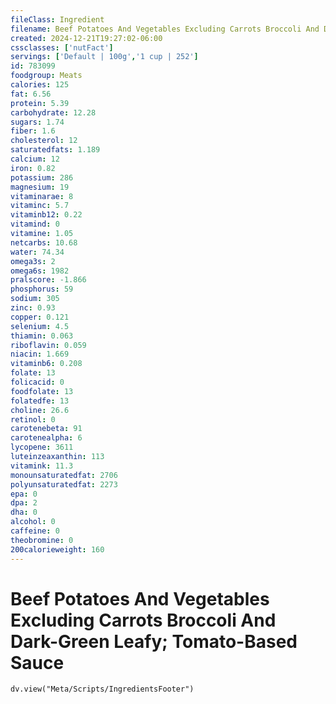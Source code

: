 ```yaml
---
fileClass: Ingredient
filename: Beef Potatoes And Vegetables Excluding Carrots Broccoli And Dark-Green Leafy; Tomato-Based Sauce
created: 2024-12-21T19:27:02-06:00
cssclasses: ['nutFact']
servings: ['Default | 100g','1 cup | 252']
id: 783099
foodgroup: Meats
calories: 125
fat: 6.56
protein: 5.39
carbohydrate: 12.28
sugars: 1.74
fiber: 1.6
cholesterol: 12
saturatedfats: 1.189
calcium: 12
iron: 0.82
potassium: 286
magnesium: 19
vitaminarae: 8
vitaminc: 5.7
vitaminb12: 0.22
vitamind: 0
vitamine: 1.05
netcarbs: 10.68
water: 74.34
omega3s: 2
omega6s: 1982
pralscore: -1.866
phosphorus: 59
sodium: 305
zinc: 0.93
copper: 0.121
selenium: 4.5
thiamin: 0.063
riboflavin: 0.059
niacin: 1.669
vitaminb6: 0.208
folate: 13
folicacid: 0
foodfolate: 13
folatedfe: 13
choline: 26.6
retinol: 0
carotenebeta: 91
carotenealpha: 6
lycopene: 3611
luteinzeaxanthin: 113
vitamink: 11.3
monounsaturatedfat: 2706
polyunsaturatedfat: 2273
epa: 0
dpa: 2
dha: 0
alcohol: 0
caffeine: 0
theobromine: 0
200calorieweight: 160
---
```


# Beef Potatoes And Vegetables Excluding Carrots Broccoli And Dark-Green Leafy; Tomato-Based Sauce

```dataviewjs
dv.view("Meta/Scripts/IngredientsFooter")
```
